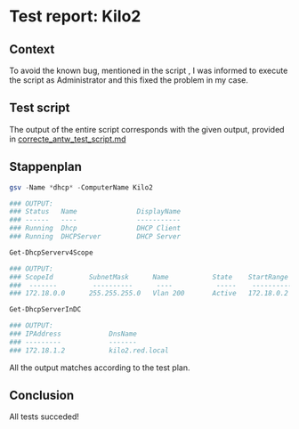 # Test report: Kilo2

## Context

To avoid the known bug, mentioned in the script [](), I was informed to execute the script as Administrator and this fixed the problem in my case.

## Test script

The output of the entire script corresponds with the given output, provided in [correcte_antw_test_script.md](correcte_antw_test_script.md)

## Stappenplan

```Powershell
gsv -Name *dhcp* -ComputerName Kilo2

### OUTPUT:
### Status   Name               DisplayName
### ------   ----               -----------
### Running  Dhcp               DHCP Client
### Running  DHCPServer         DHCP Server
```

```Powershell
Get-DhcpServerv4Scope

### OUTPUT:
### ScopeId         SubnetMask      Name           State    StartRange      EndRange      LeaseDuration
###  -------         ----------      ----           -----    ----------      -------       -------------
### 172.18.0.0      255.255.255.0   Vlan 200       Active   172.18.0.2      172.18.0.254  2.00:00:00
```

```Powershell
Get-DhcpServerInDC

### OUTPUT:
### IPAddress            DnsName
### ---------            ------- 
### 172.18.1.2           kilo2.red.local
```

All the output matches according to the test plan.


## Conclusion

All tests succeded!
